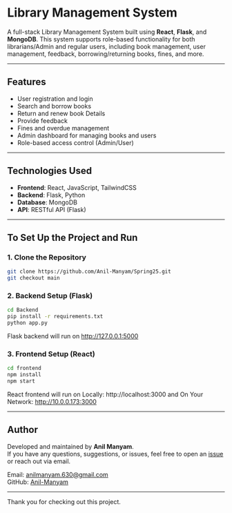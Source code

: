 # Library Management System

A full-stack Library Management System built using **React**, **Flask**, and **MongoDB**. This system supports role-based functionality for both librarians/Admin and regular users, including book management, user management, feedback, borrowing/returning books, fines, and more.

---

##  Features

- User registration and login
- Search and borrow books
- Return and renew book Details
- Provide feedback
- Fines and overdue management
- Admin dashboard for managing books and users
- Role-based access control (Admin/User)

---

## Technologies Used

- **Frontend**: React, JavaScript, TailwindCSS  
- **Backend**: Flask, Python  
- **Database**: MongoDB  
- **API**: RESTful API (Flask)

---

## To Set Up the Project and Run

### 1. Clone the Repository

```bash
git clone https://github.com/Anil-Manyam/Spring25.git
git checkout main
```

### 2. Backend Setup (Flask)

```bash
cd Backend
pip install -r requirements.txt
python app.py

```

Flask backend will run on http://127.0.0.1:5000

### 3. Frontend Setup (React)

```bash
cd frontend
npm install
npm start

```
React frontend will run on Locally: http://localhost:3000  and On Your Network:  http://10.0.0.173:3000


---

## Author

Developed and maintained by **Anil Manyam**.  
If you have any questions, suggestions, or issues, feel free to open an [issue](https://github.com/Anil-Manyam/Spring25/issues) or reach out via email.

Email: anilmanyam.630@gmail.com  
GitHub: [Anil-Manyam](https://github.com/Anil-Manyam)

---

Thank you for checking out this project.
